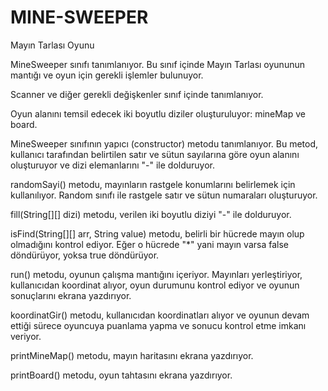 # MINE-SWEEPER
Mayın Tarlası Oyunu


MineSweeper sınıfı tanımlanıyor. Bu sınıf içinde Mayın Tarlası oyununun mantığı ve oyun için gerekli işlemler bulunuyor.

Scanner ve diğer gerekli değişkenler sınıf içinde tanımlanıyor.

Oyun alanını temsil edecek iki boyutlu diziler oluşturuluyor: mineMap ve board.

MineSweeper sınıfının yapıcı (constructor) metodu tanımlanıyor. Bu metod, kullanıcı tarafından belirtilen satır ve sütun sayılarına göre oyun alanını oluşturuyor ve dizi elemanlarını "-" ile dolduruyor.

randomSayi() metodu, mayınların rastgele konumlarını belirlemek için kullanılıyor. Random sınıfı ile rastgele satır ve sütun numaraları oluşturuyor.

fill(String[][] dizi) metodu, verilen iki boyutlu diziyi "-" ile dolduruyor.

isFind(String[][] arr, String value) metodu, belirli bir hücrede mayın olup olmadığını kontrol ediyor. Eğer o hücrede "*" yani mayın varsa false döndürüyor, yoksa true döndürüyor.

run() metodu, oyunun çalışma mantığını içeriyor. Mayınları yerleştiriyor, kullanıcıdan koordinat alıyor, oyun durumunu kontrol ediyor ve oyunun sonuçlarını ekrana yazdırıyor.

koordinatGir() metodu, kullanıcıdan koordinatları alıyor ve oyunun devam ettiği sürece oyuncuya puanlama yapma ve sonucu kontrol etme imkanı veriyor.

printMineMap() metodu, mayın haritasını ekrana yazdırıyor.

printBoard() metodu, oyun tahtasını ekrana yazdırıyor.
